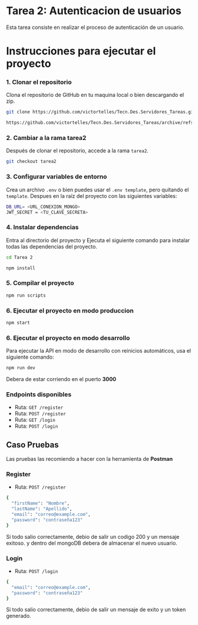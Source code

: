 # Tarea 2: Autenticacion de usuarios
Esta tarea consiste en realizar el proceso de autenticación de un usuario.

# Instrucciones para ejecutar el proyecto

### 1. Clonar el repositorio
Clona el repositorio de GitHub en tu maquina local o bien descargando el zip.
```bash
git clone https://github.com/victortelles/Tecn.Des.Servidores_Tareas.git
```
```bash
https://github.com/victortelles/Tecn.Des.Servidores_Tareas/archive/refs/heads/tarea2.zip
```

### 2. Cambiar a la rama tarea2
Después de clonar el repositorio, accede a la rama `tarea2`.

```bash
git checkout tarea2
```

### 3. Configurar variables de entorno
Crea un archivo `.env` o bien puedes usar el `.env template`, pero quitando el `template`. Despues en la raíz del proyecto con las siguientes variables:
```bash
DB_URL= <URL_CONEXION_MONGO>
JWT_SECRET = <TU_CLAVE_SECRETA>
```

### 4. Instalar dependencias
Entra al directorio del proyecto y Ejecuta el siguiente comando para instalar todas las dependencias del proyecto.

```bash
cd Tarea 2
```
```bash
npm install
```

### 5. Compilar el proyecto
```bash
npm run scripts
```

### 6. Ejecutar el proyecto en modo produccion
```bash
npm start
```

### 6. Ejecutar el proyecto en modo desarrollo
Para ejecutar la API en modo de desarrollo con reinicios automáticos, usa el siguiente comando:
```bash
npm run dev
```
Debera de estar corriendo en el puerto **3000**

### Endpoints disponibles
- Ruta: `GET /register`
- Ruta: `POST /register`
- Ruta: `GET /login`
- Ruta: `POST /login`

## Caso Pruebas
Las pruebas las recomiendo a hacer con la herramienta de **Postman**

### Register
- Ruta: `POST /register`
```bash
{
  "firstName": "Nombre",
  "lastName": "Apellido",
  "email": "correo@example.com",
  "password": "contraseña123"
}
```
Si todo salio correctamente, debio de salir un codigo 200 y un mensaje exitoso.
y dentro del mongoDB debera de almacenar el nuevo usuario.

### Login
- Ruta: `POST /login`
```bash
{
  "email": "correo@example.com",
  "password": "contraseña123"
}
```
Si todo salio correctamente, debio de salir un mensaje de exito y un token generado.